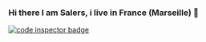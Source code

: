 ### Hi there I am Salers, i live in France (Marseille) 👋

<a href="https://frontend.code-inspector.com/public/user/github/SalersFR">
   <img src="https://code-inspector.com/public/badge/user/github/SalersFR?style=light" alt="code inspector badge" />
</a>



